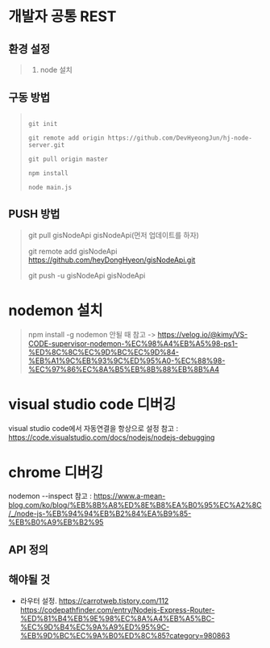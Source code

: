 # 개발자 공통 REST

## 환경 설정
>  1. node 설치

## 구동 방법
>
> ```
> 
> git init  
> 
> git remote add origin https://github.com/DevHyeongJun/hj-node-server.git
> 
> git pull origin master
> 
> npm install
> 
> node main.js
> ```

## PUSH 방법
> git pull gisNodeApi gisNodeApi(먼저 업데이트를 하자)
> 
> git remote add gisNodeApi https://github.com/heyDongHyeon/gisNodeApi.git
> 
> git push -u gisNodeApi gisNodeApi
> 

# nodemon 설치

>  npm install -g nodemon
안될 때 참고 -> https://velog.io/@kimy/VS-CODE-supervisor-nodemon-%EC%98%A4%EB%A5%98-ps1-%ED%8C%8C%EC%9D%BC%EC%9D%84-%EB%A1%9C%EB%93%9C%ED%95%A0-%EC%88%98-%EC%97%86%EC%8A%B5%EB%8B%88%EB%8B%A4

# visual studio code 디버깅
visual studio code에서 자동연결을 항상으로 설정
참고 : https://code.visualstudio.com/docs/nodejs/nodejs-debugging

# chrome 디버깅
nodemon --inspect
참고 : https://www.a-mean-blog.com/ko/blog/%EB%8B%A8%ED%8E%B8%EA%B0%95%EC%A2%8C/_/node-js-%EB%94%94%EB%B2%84%EA%B9%85-%EB%B0%A9%EB%B2%95

## API 정의

## 해야될 것 
- 라우터 설정.
https://carrotweb.tistory.com/112
https://codepathfinder.com/entry/Nodejs-Express-Router-%ED%81%B4%EB%9E%98%EC%8A%A4%EB%A5%BC-%EC%9D%B4%EC%9A%A9%ED%95%9C-%EB%9D%BC%EC%9A%B0%ED%8C%85?category=980863
